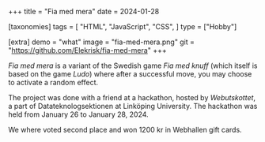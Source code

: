 +++
title = "Fia med mera"
date = 2024-01-28

[taxonomies]
tags = [
    "HTML",
    "JavaScript",
    "CSS",
]
type = ["Hobby"]

[extra]
demo = "what"
image = "fia-med-mera.png"
git = "https://github.com/Elekrisk/fia-med-mera"
+++

*Fia med mera* is a variant of the Swedish game *Fia med knuff* (which itself is based on the game *Ludo*) where after a successful move, you may choose to activate a random effect.

<!-- more -->

The project was done with a friend at a hackathon, hosted by *Webutskottet*,
a part of Datateknologsektionen at Linköping University. The hackathon was held from January 26 to January 28, 2024.

We where voted second place and won 1200 kr in Webhallen gift cards.